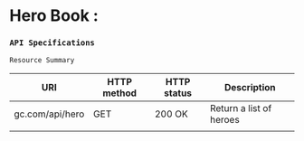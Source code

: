 # Hero Book :

### `API Specifications`

`Resource Summary`


|   URI         |   HTTP method |    HTTP status    |   Description |
| ------------- | ------------- |  ---------------  | ------------- |           
| gc.com/api/hero | GET  |         200 OK          |       Return a list of heroes        |           
|   |  |                   |               |           


